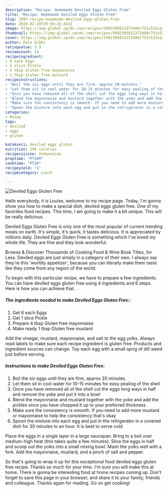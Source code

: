 ```yaml
---
description: "Recipe: Homemade Deviled Eggs Gluten Free"
title: "Recipe: Homemade Deviled Eggs Gluten Free"
slug: 2097-recipe-homemade-deviled-eggs-gluten-free
date: 2020-02-20T19:59:43.843Z
image: https://img-global.cpcdn.com/recipes/5992395812372480/751x532cq70/deviled-eggs-gluten-free-recipe-main-photo.jpg
thumbnail: https://img-global.cpcdn.com/recipes/5992395812372480/751x532cq70/deviled-eggs-gluten-free-recipe-main-photo.jpg
cover: https://img-global.cpcdn.com/recipes/5992395812372480/751x532cq70/deviled-eggs-gluten-free-recipe-main-photo.jpg
author: Dale Gibbs
ratingvalue: 3.9
reviewcount: 14
recipeingredient:
- 6 each Eggs
- 1 slice Pickle
- 4 tbsp Gluten free mayonnaise
- 1 tbsp Gluten free mustard
recipeinstructions:
- "Boil the six eggs until they are firm, approx 20 minutes."
- "Let them sit in cool water for 10-15 minutes for easy pealing of the shell"
- "Once you have removed all of the shell cut the eggs long ways in half and remove the yoke and put it Into a bowl"
- "Blend the mayonnaise and mustard together with the yoke and add the pickles once you have chopped it up to your preferred thickness"
- "Make sure the consistency is smooth. If you need to add more mustard or mayonnaise to help the consistency that&#39;s okay"
- "Spoon the mixture into each egg and put in the refrigerator in a covered dish for 30 minutes to an hour. It is best to serve cold."
categories:
- Resep
tags:
- deviled
- eggs
- gluten

katakunci: deviled eggs gluten
nutrition: 194 calories
recipecuisine: Indonesian
preptime: "PT16M"
cooktime: "PT2H"
recipeyield: "1"
recipecategory: Lunch

---
```



![Deviled Eggs Gluten Free](https://img-global.cpcdn.com/recipes/5992395812372480/751x532cq70/deviled-eggs-gluten-free-recipe-main-photo.jpg)

Hello everybody, it is Louise, welcome to my recipe page. Today, I'm gonna show you how to make a special dish, deviled eggs gluten free. One of my favorites food recipes. This time, I am going to make it a bit unique. This will be really delicious.

Deviled Eggs Gluten Free is only one of the most popular of current trending meals on earth. It's simple, it's quick, it tastes delicious. It is appreciated by millions daily. Deviled Eggs Gluten Free is something which I've loved my whole life. They are fine and they look wonderful.

Browse &amp; Discover Thousands of Cooking Food &amp; Wine Book Titles, for Less. Deviled eggs are just simply in a category of their own. I always say they&#39;re this &#39;worldly appetizer&#39;, because you can literally make them taste like they come from any region of the world.


To begin with this particular recipe, we have to prepare a few ingredients. You can have deviled eggs gluten free using 4 ingredients and 6 steps. Here is how you can achieve that.

##### The ingredients needed to make Deviled Eggs Gluten Free::

1. Get 6 each Eggs
1. Get 1 slice Pickle
1. Prepare 4 tbsp Gluten free mayonnaise
1. Make ready 1 tbsp Gluten free mustard


Add the vinegar, mustard, mayonnaise, and salt to the egg yolks. Always read labels to make sure each recipe ingredient is gluten free. Products and ingredient sources can change. Top each egg with a small sprig of dill weed just before serving. 

##### Instructions to make Deviled Eggs Gluten Free:

1. Boil the six eggs until they are firm, approx 20 minutes.
1. Let them sit in cool water for 10-15 minutes for easy pealing of the shell
1. Once you have removed all of the shell cut the eggs long ways in half and remove the yoke and put it Into a bowl
1. Blend the mayonnaise and mustard together with the yoke and add the pickles once you have chopped it up to your preferred thickness
1. Make sure the consistency is smooth. If you need to add more mustard or mayonnaise to help the consistency that&#39;s okay
1. Spoon the mixture into each egg and put in the refrigerator in a covered dish for 30 minutes to an hour. It is best to serve cold.


Place the eggs in a single layer in a large saucepan. Bring to a boil over medium-high heat (this takes quite a few minutes). Slice the eggs in half and scoop out the yolks into a small mixing bowl. Mash the yolks well with a fork. Add the mayonnaise, mustard, and a pinch of salt and pepper. 

So that's going to wrap it up for this exceptional food deviled eggs gluten free recipe. Thanks so much for your time. I'm sure you will make this at home. There is gonna be interesting food at home recipes coming up. Don't forget to save this page in your browser, and share it to your family, friends and colleague. Thanks again for reading. Go on get cooking!
